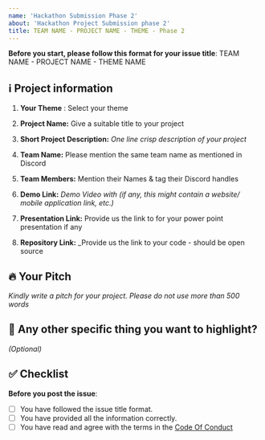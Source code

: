 ```yaml
---
name: 'Hackathon Submission Phase 2'
about: 'Hackathon Project Submission phase 2'
title: TEAM NAME - PROJECT NAME - THEME - Phase 2
---
```


**Before you start, please follow this format for your issue title**:
TEAM NAME - PROJECT NAME - THEME NAME

## ℹ️ Project information


1. **Your Theme** : Select your theme
 
2. **Project Name:** Give a suitable title to your project

3. **Short Project Description:** _One line crisp description of your project_

4. **Team Name:** Please mention the same team name as mentioned in Discord

5. **Team Members:** Mention their Names & tag their Discord handles

6. **Demo Link:** _Demo Video with (if any, this might contain a website/ mobile application link, etc.)_

7. **Presentation Link:** Provide us the link to for your power point presentation if any

8. **Repository Link:** _Provide us the link to your code - should be open source

## 🔥 Your Pitch
_Kindly write a pitch for your project. Please do not use more than 500 words_



## 🔦 Any other specific thing you want to highlight?
_(Optional)_


## ✅ Checklist

**Before you post the issue**:
- [ ] You have followed the issue title format.
- [ ] You have provided all the information correctly.
- [ ] You have read and agree with the terms in the [Code Of Conduct](https://github.com/scaleracademy/hackx-submissions/blob/main/coc.md)
